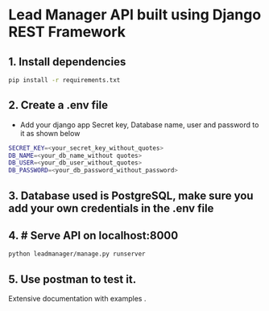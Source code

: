 # Lead Manager API built using Django REST Framework

## 1. Install dependencies
```sh
pip install -r requirements.txt
```

## 2. Create a .env file
- Add your django app Secret key, Database name, user and password to it as shown below
```sh
SECRET_KEY=<your_secret_key_without_quotes>
DB_NAME=<your_db_name_without quotes>
DB_USER=<your_db_user_without_quotes>
DB_PASSWORD=<your_db_password_without_password>
```

## 3. Database used is PostgreSQL, make sure you add your own credentials in the .env file

## 4. # Serve API on localhost:8000
```sh
python leadmanager/manage.py runserver
```

## 5. Use postman to test it.

Extensive documentation with examples [](here).